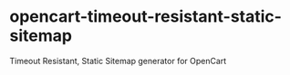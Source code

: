 # opencart-timeout-resistant-static-sitemap
Timeout Resistant, Static Sitemap generator for OpenCart
